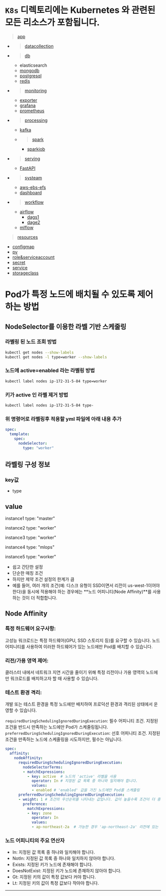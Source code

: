 # `K8s` 디렉토리에는 Kubernetes 와 관련된 모든 리소스가 포함됩니다.

>  [app](./app/README.md)
  - > [datacollection](./app/datacollection/python/README.md)
  - > [db](./app/db/README.md)
    - elasticsearch
    - [mongodb](./app/db/mongodb/README.md)
    - [postgresql](./app/db/postgresql/README.md)
    - [redis](./app/db/redis/README.md)
  - > [monitoring](./app/monitoring/README.md)
    - [exporter](./app/monitoring/exporter/README.md)
    - [grafana](./app/monitoring/grafana/README.md)
    - [prometheus](./app/monitoring/prometheus/README.md)
  - > [processing](./app/processing/README.md)
    - [kafka](./app/processing/kafka/README.md)
    - > [spark](./app/processing/spark/README.md)
      - [sparkjob](./app/processing/spark/sparkhome/README.md)
  - > [serving](./app/serving/README.md)
    - [FastAPI](./app/serving/README.md)
  - > [systeam](./app/system/README.md)
    - [aws-ebs-efs](./app/system/aws-ebs-efs/README.md)
    - [dashboard](./app/system/dashboard/README.md)
  - > [workflow](./app/workflow/README.md)
    - [airflow](./app/workflow/airflow/README.md)
      - [dags1](./app/workflow/airflow/dags/lsh/README.md)
      - [dage2](./app/workflow/airflow/dags/jun/README.md)
    - [mlflow](./app/workflow/mlflow/README.md)
  > [resources](./resources/README.md)
  - [configmap](./resources/configmap/README.md)
  - [pv](./resources/pv/README.md)
  - [role&serviceaccount](./resources/role&serviceaccount/README.md)
  - [secret](./resources/secret/README.md)
  - [service](./resources/service/README.md)
  - [storageclass](./resources/storageclass/README.md)

# Pod가 특정 노드에 배치될 수 있도록 제어하는 방법
## NodeSelector를 이용한 라벨 기반 스케줄링

### 라벨링 된 노드 조회 방법
```bash
kubectl get nodes --show-labels
kubectl get nodes -l type=worker --show-labels
```

### 노드에 active=enabled 라는 라벨링 방법
```bash
kubectl label nodes ip-172-31-5-84 type=worker
```
### 키가 active 인 라벨 제거 방법
```bash
kubectl label nodes ip-172-31-5-84 type-
```
### 위 명령어로 라벨링후 적용할 yml 파일에 아래 내용 추가
```yml
spec:
  template:
    spec:
      nodeSelector:
        type: "worker"
```

## 라벨링 구성 정보

### key값 
- type
##  value
instance1
type: "master"

instance2
type: "worker"

instance3
type: "worker"

instance4 
type: "mlops"

instance5
type: "worker"


- 쉽고 간단한 설정 
- 단순한 매칭 조건
- 하지만 제약 조건 설정의 한계가 큼
- 예를 들어, 여러 개의 조건(예: 디스크 유형이 SSD이면서 리전이 us-west-1이어야 한다)을 동시에 적용해야 하는 경우에는 **노드 어피니티(Node Affinity)**를 사용하는 것이 더 적합합니다.


## Node Affinity

### 특정 하드웨어 요구사항:

고성능 워크로드는 특정 하드웨어(GPU, SSD 스토리지 등)를 요구할 수 있습니다. 노드 어피니티를 사용하여 이러한 하드웨어가 있는 노드에만 Pod를 배치할 수 있습니다.

### 리전/가용 영역 제어:

클러스터 내에서 네트워크 지연 시간을 줄이기 위해 특정 리전이나 가용 영역의 노드에만 워크로드를 배치하고자 할 때 사용할 수 있습니다.

### 테스트 환경 격리:

개발 또는 테스트 환경을 특정 노드에만 배치하여 프로덕션 환경과 격리된 상태에서 운영할 수 있습니다.

`requiredDuringSchedulingIgnoredDuringExecution`: 필수 어피니티 조건. 지정된 조건을 반드시 만족하는 노드에만 Pod가 스케줄링됩니다.
`preferredDuringSchedulingIgnoredDuringExecution`: 선호 어피니티 조건. 지정된 조건을 만족하는 노드에 스케줄링을 시도하지만, 필수는 아닙니다.

```yml
spec:
  affinity:
    nodeAffinity:
      requiredDuringSchedulingIgnoredDuringExecution:
        nodeSelectorTerms:
        - matchExpressions:
          - key: active  # 노드의 'active' 라벨을 사용
            operator: In # 지정된 값 목록 중 하나와 일치해야 합니다.
            values:
            - enabled # 'enabled' 값을 가진 노드에만 Pod를 스케줄링
      preferredDuringSchedulingIgnoredDuringExecution:
      - weight: 1 # 조건의 우선순위를 나타내는 값입니다. 값이 높을수록 조건이 더 중요하게 고려됩니다.
        preference:
          matchExpressions:
          - key: zone
            operator: In
            values:
            - ap-northeast-2a  # 가능한 경우 'ap-northeast-2a' 리전에 있는 노드를 선호
```

### 노드 어피니티의 주요 연산자
- In: 지정된 값 목록 중 하나와 일치해야 합니다.
- NotIn: 지정된 값 목록 중 하나와 일치하지 않아야 합니다.
- Exists: 지정된 키가 노드에 존재해야 합니다.
- DoesNotExist: 지정된 키가 노드에 존재하지 않아야 합니다.
- Gt: 지정된 키의 값이 특정 값보다 커야 합니다.
- Lt: 지정된 키의 값이 특정 값보다 작아야 합니다.


---




